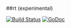 ##rt (experimental)

[![Build Status](https://travis-ci.org/bmatsuo/rt.svg?branch=master)](https://travis-ci.org/bmatsuo/rt)
[![GoDoc](https://godoc.org/github.com/bmatsuo/rt?status.png)](https://godoc.org/github.com/bmatsuo/rt)
